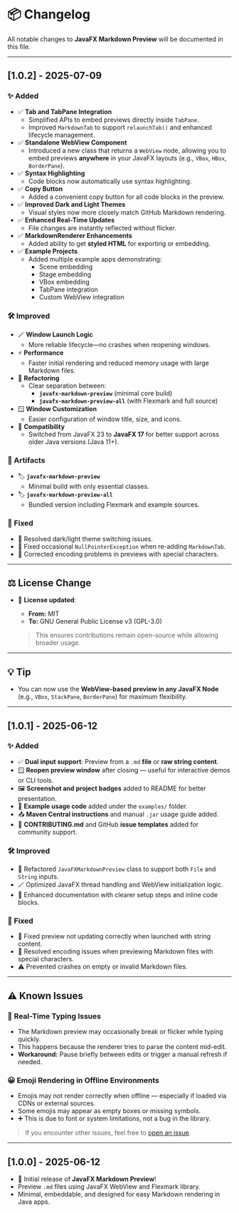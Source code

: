 <!--
 * Copyright (C) 2025 Raghul-tech
 * https://github.com/raghul-tech
 * This file is part of JavaFX Markdown Preview.
 *
 * JavaFX Markdown Preview is free software: you can redistribute it and/or modify
 * it under the terms of the GNU General Public License as published by
 * the Free Software Foundation, either version 3 of the License, or
 * (at your option) any later version.
 *
 * JavaFX Markdown Preview is distributed in the hope that it will be useful,
 * but WITHOUT ANY WARRANTY; without even the implied warranty of
 * MERCHANTABILITY or FITNESS FOR A PARTICULAR PURPOSE.  See the
 * GNU General Public License for more details.
 *
 * You should have received a copy of the GNU General Public License
 * along with JavaFX Markdown Preview.  If not, see <https://www.gnu.org/licenses/>.
-->

# 📦 Changelog

All notable changes to **JavaFX Markdown Preview** will be documented in this file.

---

## [1.0.2] - 2025-07-09

### ✨ Added
- ✅ **Tab and TabPane Integration**
  - Simplified APIs to embed previews directly inside `TabPane`.
  - Improved `MarkdownTab` to support `relaunchTab()` and enhanced lifecycle management.
- ✅ **Standalone WebView Component**
  - Introduced a new class that returns a `WebView` node, allowing you to embed previews **anywhere** in your JavaFX layouts (e.g., `VBox`, `HBox`, `BorderPane`).
- ✅ **Syntax Highlighting**
  - Code blocks now automatically use syntax highlighting.
- ✅ **Copy Button**
  - Added a convenient copy button for all code blocks in the preview.
- ✅ **Improved Dark and Light Themes**
  - Visual styles now more closely match GitHub Markdown rendering.
- ✅ **Enhanced Real-Time Updates**
  - File changes are instantly reflected without flicker.
- ✅ **MarkdownRenderer Enhancements**
  - Added ability to get **styled HTML** for exporting or embedding.
- ✅ **Example Projects**
  - Added multiple example apps demonstrating:
    - Scene embedding
    - Stage embedding
    - VBox embedding
    - TabPane integration
    - Custom WebView integration

### 🛠️ Improved
- 🪄 **Window Launch Logic**
  - More reliable lifecycle—no crashes when reopening windows.
- ⚡ **Performance**
  - Faster initial rendering and reduced memory usage with large Markdown files.
- 🧹 **Refactoring**
  - Clear separation between:
    - **`javafx-markdown-preview`** (minimal core build)
    - **`javafx-markdown-preview-all`** (with Flexmark and full source)
- 🪟 **Window Customization**
  - Easier configuration of window title, size, and icons.
- 🎯 **Compatibility**
  - Switched from JavaFX 23 to **JavaFX 17** for better support across older Java versions (Java 11+).

### 🧩 Artifacts
- 🏷️ **`javafx-markdown-preview`**
  - Minimal build with only essential classes.
- 🏷️ **`javafx-markdown-preview-all`**
  - Bundled version including Flexmark and example sources.

### 🐞 Fixed
- 🐛 Resolved dark/light theme switching issues.
- 🐛 Fixed occasional `NullPointerException` when re-adding `MarkdownTab`.
- 🐛 Corrected encoding problems in previews with special characters.

---

## ⚖️ License Change
- 📝 **License updated**:  
  - **From:** MIT  
  - **To:** GNU General Public License v3 (GPL-3.0)

  > This ensures contributions remain open-source while allowing broader usage.

---

## 💡 Tip
- You can now use the **WebView-based preview in any JavaFX Node** (e.g., `VBox`, `StackPane`, `BorderPane`) for maximum flexibility.

---

## [1.0.1] - 2025-06-12

### ✨ Added
- ✅ **Dual input support**: Preview from a `.md` **file** or **raw string content**.
- 🪟 **Reopen preview window** after closing — useful for interactive demos or CLI tools.
- 🖼️ **Screenshot and project badges** added to README for better presentation.
- 📁 **Example usage code** added under the `examples/` folder.
- 📤 **Maven Central instructions** and manual `.jar` usage guide added.
- 📜 **CONTRIBUTING.md** and GitHub **issue templates** added for community support.

### 🛠️ Improved
- 🧹 Refactored `JavaFXMarkdownPreview` class to support both `File` and `String` inputs.
- 🪄 Optimized JavaFX thread handling and WebView initialization logic.
- 📘 Enhanced documentation with clearer setup steps and inline code blocks.

### 🐞 Fixed
- 🐛 Fixed preview not updating correctly when launched with string content.
- 🐛 Resolved encoding issues when previewing Markdown files with special characters.
- ⚠️ Prevented crashes on empty or invalid Markdown files.

---

## ⚠️ Known Issues

### 🔄 Real-Time Typing Issues
- The Markdown preview may occasionally break or flicker while typing quickly.
- This happens because the renderer tries to parse the content mid-edit.
- **Workaround:** Pause briefly between edits or trigger a manual refresh if needed.

### 😀 Emoji Rendering in Offline Environments
- Emojis may not render correctly when offline — especially if loaded via CDNs or external sources.
- Some emojis may appear as empty boxes or missing symbols.
- ➕ This is due to font or system limitations, not a bug in the library.

> If you encounter other issues, feel free to [open an issue](https://github.com/raghul-tech/javafx-markdown-preview/issues).

---

## [1.0.0] - 2025-06-12

- 🎉 Initial release of **JavaFX Markdown Preview**!
- Preview `.md` files using JavaFX WebView and Flexmark library.
- Minimal, embeddable, and designed for easy Markdown rendering in Java apps.
